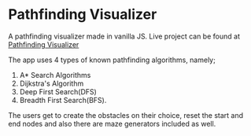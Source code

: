 # Pathfinding Visualizer

 A pathfinding visualizer made in vanilla JS. 
 Live project can be found at [Pathfinding Visualizer](https://aykut-a.github.io/Pathfinding-Visualizer/)
 
 The app uses 4 types of known pathfinding algorithms, namely;
  1. A* Search Algorithms 
  2. Dijkstra's Algorithm 
  3. Deep First Search(DFS)
  4. Breadth First Search(BFS). 
 
 The users get to create the obstacles on their choice, reset the start and end nodes and also there are maze generators included as well.
